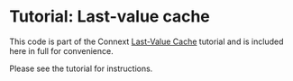 # Tutorial: Last-value cache

This code is part of the Connext [Last-Value Cache](https://community.rti.com/static/documentation/developers/learn/last-value-cache.html)
tutorial and is included here in full for convenience.

Please see the tutorial for instructions.
